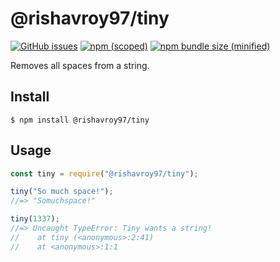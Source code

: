 # @rishavroy97/tiny

[![GitHub issues](https://img.shields.io/github/issues/rishavroy97/tiny)](https://github.com/rishavroy97/tiny/issues)
[![npm (scoped)](https://img.shields.io/npm/v/@rishavroy97/tiny.svg)](https://www.npmjs.com/package/@rishavroy97/tiny)
[![npm bundle size (minified)](https://img.shields.io/bundlephobia/min/@rishavroy97/tiny.svg)](https://www.npmjs.com/package/@rishavroy97/tiny)

Removes all spaces from a string.

## Install

```
$ npm install @rishavroy97/tiny
```

## Usage

```js
const tiny = require("@rishavroy97/tiny");

tiny("So much space!");
//=> "Somuchspace!"

tiny(1337);
//=> Uncaught TypeError: Tiny wants a string!
//    at tiny (<anonymous>:2:41)
//    at <anonymous>:1:1
```
